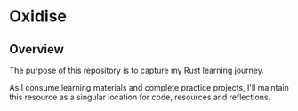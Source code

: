 # Oxidise

## Overview

The purpose of this repository is to capture my Rust learning journey.

As I consume learning materials and complete practice projects, I'll maintain this resource as a singular location for code, resources and reflections.

